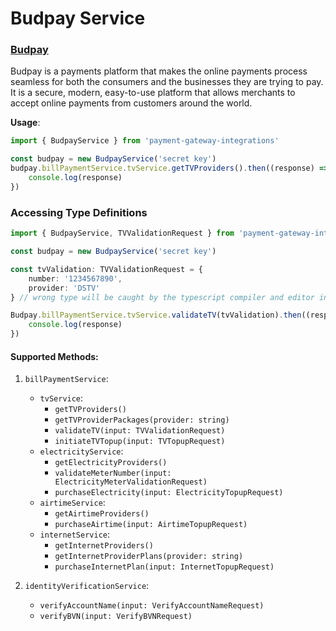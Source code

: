 # Budpay Service

### [Budpay](https://Budpay.com/)
Budpay is a payments platform that makes the online payments process seamless for both the consumers and the businesses they are trying to pay. It is a secure, modern, easy-to-use platform that allows merchants to accept online payments from customers around the world.

**Usage**:
```typescript
import { BudpayService } from 'payment-gateway-integrations'

const budpay = new BudpayService('secret key')
budpay.billPaymentService.tvService.getTVProviders().then((response) => {
    console.log(response)
})
```

### Accessing Type Definitions
```typescript
import { BudpayService, TVValidationRequest } from 'payment-gateway-integrations'

const budpay = new BudpayService('secret key')

const tvValidation: TVValidationRequest = {
    number: '1234567890',
    provider: 'DSTV'
} // wrong type will be caught by the typescript compiler and editor intelligence

Budpay.billPaymentService.tvService.validateTV(tvValidation).then((response) => {
    console.log(response)
})
```

#### Supported Methods:
1. `billPaymentService`:
    - `tvService`:
        - `getTVProviders()`
        - `getTVProviderPackages(provider: string)`
        - `validateTV(input: TVValidationRequest)`
        - `initiateTVTopup(input: TVTopupRequest)`
    - `electricityService`:
        - `getElectricityProviders()`
        - `validateMeterNumber(input: ElectricityMeterValidationRequest)`
        - `purchaseElectricity(input: ElectricityTopupRequest)`
    - `airtimeService`:
        - `getAirtimeProviders()`
        - `purchaseAirtime(input: AirtimeTopupRequest)`
    - `internetService`:
        - `getInternetProviders()`
        - `getInternetProviderPlans(provider: string)`
        - `purchaseInternetPlan(input: InternetTopupRequest)`

2. `identityVerificationService`:
    - `verifyAccountName(input: VerifyAccountNameRequest)`
    - `verifyBVN(input: VerifyBVNRequest)`
